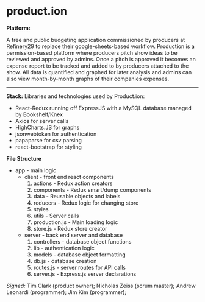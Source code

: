 # product.ion
**Platform:**

A free and public budgeting application commissioned by producers at Refinery29
to replace their google-sheets-based workflow. Production is a permission-based
platform where producers pitch show ideas to be reviewed and approved by admins.
Once a pitch is approved it becomes an expense report to be tracked and added to
by producers attached to the show.  All data is quantified and graphed for later
analysis and admins can also view month-by-month graphs of their companies expenses.

---
**Stack:**
Libraries and technologies used by Product.ion:
* React-Redux running off ExpressJS with a MySQL database managed by Bookshelf/Knex
* Axios for server calls
* HighCharts.JS for graphs
* jsonwebtoken for authentication
* papaparse for csv parsing
* react-bootstrap for styling


**File Structure**
* app - main logic
  * client - front end react components
    1. actions - Redux action creators
    2. components - Redux smart/dump components
    3. data - Reusable objects and labels
    4. reducers - Redux logic for changing store
    5. styles
    6. utils - Server calls
    7. production.js - Main loading logic
    8. store.js - Redux store creator
  * server - back end server and database
    1. controllers - database object functions
    2. lib - authentication logic
    3. models - database object formatting
    4. db.js - database creation
    5. routes.js - server routes for API calls
    6. server.js - Express.js server declarations

*Signed:*
Tim Clark (product owner);
Nicholas Zeiss (scrum master);
Andrew Leonardi (programmer);
Jim Kim (programmer);
